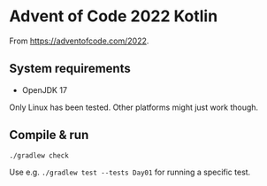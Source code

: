 # Advent of Code 2022 Kotlin

From <https://adventofcode.com/2022>.

## System requirements

- OpenJDK 17

Only Linux has been tested. Other platforms might just work though.

## Compile & run

```bash
./gradlew check
```

Use e.g. `./gradlew test --tests Day01` for running a specific test.
